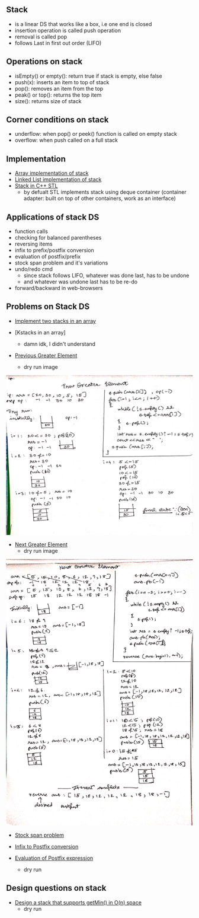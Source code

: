 ## Stack
- is a linear DS that works like a box, i.e one end is closed 
- insertion operation is called push operation
- removal is called pop
- follows Last in first out order (LIFO)

## Operations on stack
- isEmpty() or empty(): return true if stack is empty, else false
- push(x): inserts an item to top of stack
- pop(): removes an item from the top
- peak() or top(): returns the top item
- size(): returns size of stack

## Corner conditions on stack

- underflow: when pop() or peek() function is called on empty stack
- overflow: when push called on a full stack

## Implementation

- [Array implementation of stack](array_stack.cpp)
- [Linked List implementation of stack](ll_stack.cpp)
- [Stack in C++ STL](builtin_stack.cpp)
    - by defualt STL implements stack using deque container (container adapter: built on top of other containers, work as an interface)

## Applications of stack DS

- function calls
- checking for balanced parentheses
- reversing items
- infix to prefix/postfix conversion
- evaluation of postfix/prefix
- stock span problem and it's variations
- undo/redo cmd
    - since stack follows LIFO, whatever was done last, has to be undone 
    - and whatever was undone last has to be re-do
- forward/backward in web-browsers

## Problems on Stack DS

- [Implement two stacks in an array](two_stacks.cpp)
- [Kstacks in an array]
    - damn idk, I didn't understand

- [Previous Greater Element](prev_greater_el.cpp)
    - dry run image

<p align="center">
<img src="imgs/prev_greater_el.jpg" width="780px" alt="sort" title="sort"/>
</p>


- [Next Greater Element](next_greater_el.cpp)
    - dry run image 

<p align="center">
<img src="imgs/next_greater_el.jpg" width="780px" alt="sort" title="sort"/>
</p>


- [Stock span problem](stock_span.cpp)

- [Infix to Postfix conversion](infix_to_postfix.cpp)
- [Evaluation of Postfix expression](postfix.cpp)
    - dry run

## Design questions on stack

- [Design a stack that supports getMin() in O(n) space](getMin_1.cpp)
    - dry run